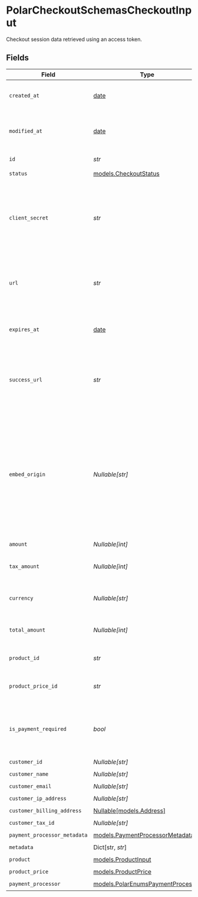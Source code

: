 # PolarCheckoutSchemasCheckoutInput

Checkout session data retrieved using an access token.


## Fields

| Field                                                                                                                                                        | Type                                                                                                                                                         | Required                                                                                                                                                     | Description                                                                                                                                                  |
| ------------------------------------------------------------------------------------------------------------------------------------------------------------ | ------------------------------------------------------------------------------------------------------------------------------------------------------------ | ------------------------------------------------------------------------------------------------------------------------------------------------------------ | ------------------------------------------------------------------------------------------------------------------------------------------------------------ |
| `created_at`                                                                                                                                                 | [date](https://docs.python.org/3/library/datetime.html#date-objects)                                                                                         | :heavy_check_mark:                                                                                                                                           | Creation timestamp of the object.                                                                                                                            |
| `modified_at`                                                                                                                                                | [date](https://docs.python.org/3/library/datetime.html#date-objects)                                                                                         | :heavy_check_mark:                                                                                                                                           | Last modification timestamp of the object.                                                                                                                   |
| `id`                                                                                                                                                         | *str*                                                                                                                                                        | :heavy_check_mark:                                                                                                                                           | The ID of the object.                                                                                                                                        |
| `status`                                                                                                                                                     | [models.CheckoutStatus](../models/checkoutstatus.md)                                                                                                         | :heavy_check_mark:                                                                                                                                           | N/A                                                                                                                                                          |
| `client_secret`                                                                                                                                              | *str*                                                                                                                                                        | :heavy_check_mark:                                                                                                                                           | Client secret used to update and complete the checkout session from the client.                                                                              |
| `url`                                                                                                                                                        | *str*                                                                                                                                                        | :heavy_check_mark:                                                                                                                                           | URL where the customer can access the checkout session.                                                                                                      |
| `expires_at`                                                                                                                                                 | [date](https://docs.python.org/3/library/datetime.html#date-objects)                                                                                         | :heavy_check_mark:                                                                                                                                           | Expiration date and time of the checkout session.                                                                                                            |
| `success_url`                                                                                                                                                | *str*                                                                                                                                                        | :heavy_check_mark:                                                                                                                                           | URL where the customer will be redirected after a successful payment.                                                                                        |
| `embed_origin`                                                                                                                                               | *Nullable[str]*                                                                                                                                              | :heavy_check_mark:                                                                                                                                           | When checkout is embedded, represents the Origin of the page embedding the checkout. Used as a security measure to send messages only to the embedding page. |
| `amount`                                                                                                                                                     | *Nullable[int]*                                                                                                                                              | :heavy_check_mark:                                                                                                                                           | N/A                                                                                                                                                          |
| `tax_amount`                                                                                                                                                 | *Nullable[int]*                                                                                                                                              | :heavy_check_mark:                                                                                                                                           | Computed tax amount to pay in cents.                                                                                                                         |
| `currency`                                                                                                                                                   | *Nullable[str]*                                                                                                                                              | :heavy_check_mark:                                                                                                                                           | Currency code of the checkout session.                                                                                                                       |
| `total_amount`                                                                                                                                               | *Nullable[int]*                                                                                                                                              | :heavy_check_mark:                                                                                                                                           | Total amount to pay in cents.                                                                                                                                |
| `product_id`                                                                                                                                                 | *str*                                                                                                                                                        | :heavy_check_mark:                                                                                                                                           | ID of the product to checkout.                                                                                                                               |
| `product_price_id`                                                                                                                                           | *str*                                                                                                                                                        | :heavy_check_mark:                                                                                                                                           | ID of the product price to checkout.                                                                                                                         |
| `is_payment_required`                                                                                                                                        | *bool*                                                                                                                                                       | :heavy_check_mark:                                                                                                                                           | Whether the checkout requires payment. Useful to detect free products.                                                                                       |
| `customer_id`                                                                                                                                                | *Nullable[str]*                                                                                                                                              | :heavy_check_mark:                                                                                                                                           | N/A                                                                                                                                                          |
| `customer_name`                                                                                                                                              | *Nullable[str]*                                                                                                                                              | :heavy_check_mark:                                                                                                                                           | N/A                                                                                                                                                          |
| `customer_email`                                                                                                                                             | *Nullable[str]*                                                                                                                                              | :heavy_check_mark:                                                                                                                                           | N/A                                                                                                                                                          |
| `customer_ip_address`                                                                                                                                        | *Nullable[str]*                                                                                                                                              | :heavy_check_mark:                                                                                                                                           | N/A                                                                                                                                                          |
| `customer_billing_address`                                                                                                                                   | [Nullable[models.Address]](../models/address.md)                                                                                                             | :heavy_check_mark:                                                                                                                                           | N/A                                                                                                                                                          |
| `customer_tax_id`                                                                                                                                            | *Nullable[str]*                                                                                                                                              | :heavy_check_mark:                                                                                                                                           | N/A                                                                                                                                                          |
| `payment_processor_metadata`                                                                                                                                 | [models.PaymentProcessorMetadata](../models/paymentprocessormetadata.md)                                                                                     | :heavy_check_mark:                                                                                                                                           | N/A                                                                                                                                                          |
| `metadata`                                                                                                                                                   | Dict[str, *str*]                                                                                                                                             | :heavy_check_mark:                                                                                                                                           | N/A                                                                                                                                                          |
| `product`                                                                                                                                                    | [models.ProductInput](../models/productinput.md)                                                                                                             | :heavy_check_mark:                                                                                                                                           | A product.                                                                                                                                                   |
| `product_price`                                                                                                                                              | [models.ProductPrice](../models/productprice.md)                                                                                                             | :heavy_check_mark:                                                                                                                                           | N/A                                                                                                                                                          |
| `payment_processor`                                                                                                                                          | [models.PolarEnumsPaymentProcessor](../models/polarenumspaymentprocessor.md)                                                                                 | :heavy_check_mark:                                                                                                                                           | N/A                                                                                                                                                          |